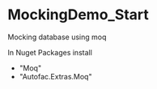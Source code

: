 # MockingDemo_Start
Mocking database using moq

In Nuget Packages install 
- "Moq"
- "Autofac.Extras.Moq"
